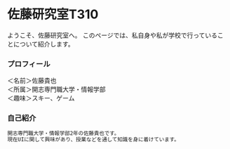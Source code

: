 # 佐藤研究室T310

ようこそ、佐藤研究室へ。
このページでは、私自身や私が学校で行っていることについて紹介します。

### プロフィール

＜名前＞佐藤貴也<br>
＜所属＞開志専門職大学・情報学部<br>
＜趣味＞スキー、ゲーム


### 自己紹介

```markdown
開志専門職大学・情報学部2年の佐藤貴也です。
現在UIに関して興味があり、授業などを通して知識を身に着けています。
```
